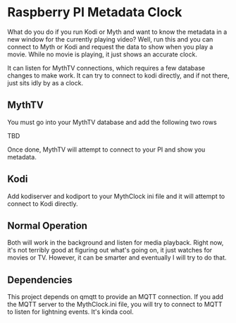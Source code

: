 # Raspberry PI Metadata Clock
What do you do if you run Kodi or Myth and want to know the metadata in a new window for the currently playing video? Well, run this and you can connect to Myth or Kodi and request the data to show when you play a movie. While no movie is playing, it just shows an accurate clock.

It can listen for MythTV connections, which requires a few database changes to make work. It can try to connect to kodi directly, and if not there, just sits idly by as a clock.

## MythTV

You must go into your MythTV database and add the following two rows

TBD

Once done, MythTV will attempt to connect to your PI and show you metadata.

## Kodi

Add kodiserver and kodiport to your MythClock ini file and it will attempt to connect to Kodi directly.

## Normal Operation

Both will work in the background and listen for media playback. Right now, it's not terribly good at figuring out what's going on, it just watches for movies or TV. However, it can be smarter and eventually I will try to do that.

## Dependencies

This project depends on qmqtt to provide an MQTT connection. If you add the MQTT server to the MythClock.ini file, you will try to connect to MQTT to listen for lightning events. It's kinda cool.
